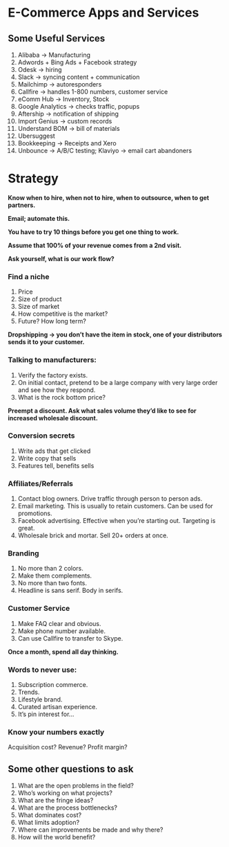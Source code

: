 # E-Commerce Apps and Services

## Some Useful Services

1. Alibaba -> Manufacturing
2. Adwords + Bing Ads + Facebook strategy
3. Odesk -> hiring
4. Slack -> syncing content + communication
5. Mailchimp -> autoresponders
6. Callfire -> handles 1-800 numbers, customer service
7. eComm Hub -> Inventory, Stock
8. Google Analytics -> checks traffic, popups
9. Aftership -> notification of shipping
10. Import Genius -> custom records
11. Understand BOM -> bill of materials
12. Ubersuggest
13. Bookkeeping -> Receipts and Xero
14. Unbounce -> A/B/C testing; Klaviyo -> email cart abandoners

# Strategy

__Know when to hire, when not to hire, when to outsource, when to get partners.__

__Email; automate this.__

__You have to try 10 things before you get one thing to work.__

__Assume that 100% of your revenue comes from a 2nd visit.__

__Ask yourself, what is our work flow?__

### Find a niche 

1. Price
2. Size of product
3. Size of market
4. How competitive is the market?
5. Future? How long term?

__Dropshipping -> you don’t have the item in stock, one of your distributors sends it to your customer.__

### Talking to manufacturers: 

1. Verify the factory exists.
2. On initial contact, pretend to be a large company with very large order and see how they respond.
3. What is the rock bottom price?

__Preempt a discount. Ask what sales volume they’d like to see for increased wholesale discount.__

### Conversion secrets

1. Write ads that get clicked
2. Write copy that sells
3. Features tell, benefits sells

### Affiliates/Referrals

1. Contact blog owners. Drive traffic through person to person ads.
2. Email marketing. This is usually to retain customers. Can be used for promotions.
3. Facebook advertising. Effective when you’re starting out. Targeting is great.
4. Wholesale brick and mortar. Sell 20+ orders at once.

### Branding

1. No more than 2 colors. 
2. Make them complements. 
3. No more than two fonts. 
4. Headline is sans serif. Body in serifs.

### Customer Service

1. Make FAQ clear and obvious. 
2. Make phone number available. 
3. Can use Callfire to transfer to Skype.

__Once a month, spend all day thinking.__

### Words to never use:

1. Subscription commerce. 
2. Trends. 
3. Lifestyle brand. 
4. Curated artisan experience. 
5. It’s pin interest for...

### Know your numbers exactly

Acquisition cost? Revenue? Profit margin?

## Some other questions to ask

1. What are the open problems in the field?
2. Who’s working on what projects?
3. What are the fringe ideas?
4. What are the process bottlenecks?
5. What dominates cost? 
6. What limits adoption?
7. Where can improvements be made and why there? 
8. How will the world benefit?
